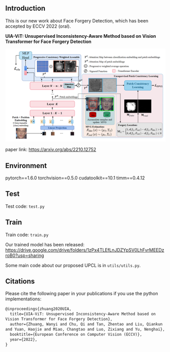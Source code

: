 ## Introduction

This is our new work about Face Forgery Detection, which has been accepted by ECCV 2022 (oral). 

**UIA-ViT: Unsupervised Inconsistency-Aware Method based on Vision Transformer for Face Forgery Detection**

![](framework.png)

paper link: https://arxiv.org/abs/2210.12752

## Environment

pytorch==1.6.0
torchvision==0.5.0
cudatoolkit==10.1
timm==0.4.12

## Test

Test code: ``test.py``

## Train

Train code: ``train.py``

Our trained model has been released: https://drive.google.com/drive/folders/1zPx4TLEfLnJDZYpSV0LhFvrMEEDzroB0?usp=sharing

Some main code about our proposed UPCL is in ``utils/utils.py``.

## Citations
Please cite the following paper in your publications if you use the python implementations:

```
@inproceedings{zhuang2020UIA,
  title={UIA-ViT: Unsupervised Inconsistency-Aware Method based on Vision Transformer for Face Forgery Detection},
  author={Zhuang, Wanyi and Chu, Qi and Tan, Zhentao and Liu, Qiankun and Yuan, Haojie and Miao, Changtao and Luo, Zixiang and Yu, Nenghai},
  booktitle={European Conference on Computer Vision (ECCV)},
  year={2022},
}
```
